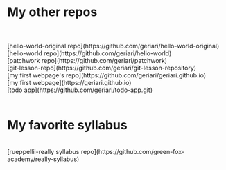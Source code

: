 <h1>My other repos</h1><br/>
<br/>
[hello-world-original repo](https://github.com/geriari/hello-world-original)<br/>
[hello-world repo](https://github.com/geriari/hello-world)<br/>
[patchwork repo](https://github.com/geriari/patchwork)<br/>
[git-lesson-repo](https://github.com/geriari/git-lesson-repository)<br/>
[my first webpage's repo](https://github.com/geriari/geriari.github.io)<br/>
[my first webpage](https://geriari.github.io)<br/>
[todo app](https://github.com/geriari/todo-app.git)<br/>
<br/>
<h1>My favorite syllabus</h1><br/>
[rueppellii-really syllabus repo](https://github.com/green-fox-academy/really-syllabus)<br/>
